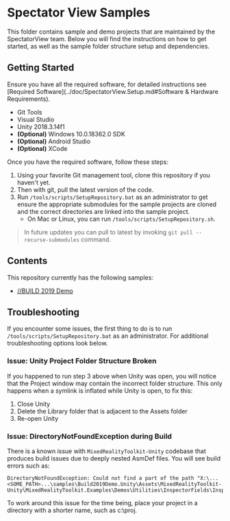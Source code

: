 # Spectator View Samples

This folder contains sample and demo projects that are maintained by the SpectatorView team. Below you will find the instructions on how to get started, as well as the sample folder structure setup and dependencies.

## Getting Started

Ensure you have all the required software, for detailed instructions see [Required Software](../doc/SpectatorView.Setup.md#Software & Hardware Requirements).

- Git Tools
- Visual Studio
- Unity 2018.3.14f1
- __(Optional)__ Windows 10.0.18362.0 SDK
- __(Optional)__ Android Studio
- __(Optional)__ XCode

Once you have the required software, follow these steps:

1. Using your favorite Git management tool, clone this repository if you haven't yet.
2. Then with git, pull the latest version of the code.
3. Run `/tools/scripts/SetupRepository.bat` as an administrator to get ensure the appropriate submodules for the sample projects are cloned and the correct directories are linked into the sample project.
    - On Mac or Linux, you can run `/tools/scripts/SetupRepository.sh`.

> In future updates you can pull to latest by invoking `git pull --recurse-submodules` command.

## Contents

This repository currently has the following samples:

- [//BUILD 2019 Demo](./Build2019Demo.Unity/README.md)

## Troubleshooting

If you encounter some issues, the first thing to do is to run `/tools/scripts/SetupRepository.bat` as an administrator. For additional troubleshooting options look below.

### __Issue:__ Unity Project Folder Structure Broken

If you happened to run step 3 above when Unity was open, you will notice that the Project window may contain the incorrect folder structure. This only happens when a symlink is inflated while Unity is open, to fix this:

1. Close Unity
2. Delete the Library folder that is adjacent to the Assets folder
3. Re-open Unity

### __Issue:__ DirectoryNotFoundException during Build

There is a known issue with `MixedRealityToolkit-Unity` codebase that produces build issues due to deeply nested AsmDef files. You will see build errors such as:

    DirectoryNotFoundException: Could not find a part of the path "X:\...<SOME_PATH>...\samples\Build2019Demo.Unity\Assets\MixedRealityToolkit-Unity\MixedRealityToolkit.Examples\Demos\Utilities\InspectorFields\Inspectors\MixedRealityToolkit.Examples.Demos.Utilities.InspectorFields.Inspectors.asmdef"

To work around this issue for the time being, place your project in a directory with a shorter name, such as c:\proj.